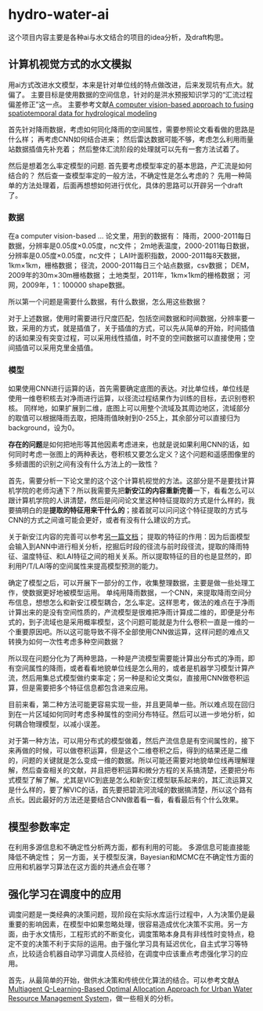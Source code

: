 # hydro-water-ai

这个项目内容主要是各种ai与水文结合的项目的idea分析，及draft构思。

## 计算机视觉方式的水文模拟

用ai方式改进水文模型，本来是针对单位线的特点做改进，后来发现坑有点大。就偏了。
主要目标是使用数据的空间信息，针对的是洪水预报知识学习的“汇流过程偏差修正”这一点。
主要参考文献[A computer vision-based approach to fusing spatiotemporal data for hydrological modeling](https://doi.org/10.1016/j.jhydrol.2018.09.064)

首先针对降雨数据，考虑如何同化降雨的空间属性，需要参照论文看看做的思路是什么样；
再考虑CNN如何结合进来；
然后雷达数据可能不够，考虑怎么利用雨量站数据插值先补充着；
然后整体汇流阶段的处理就可以先有一套方法试着了。

然后是想着怎么率定模型的问题.
首先要考虑模型率定的基本思路，产汇流是如何结合的？
然后查一查模型率定的一般方法，不确定性是怎么考虑的？
先用一种简单的方法处理着，后面再想想如何进行优化，具体的思路可以开辟另一个draft了。

### 数据

在a computer vision-based ... 论文里，用到的数据有：
降雨，2000-2011每日数据，分辨率是0.05度×0.05度，nc文件；
2m地表温度，2000-2011每日数据，分辨率是0.05度×0.05度，nc文件；
LAI叶面积指数，2000-2011每8天数据，1km×1km，栅格数据；
径流，2000-2011每日三个站点数据，csv数据；
DEM，2009年的30m×30m栅格数据；
土地类型，2011年，1km×1km的栅格数据；
河网，2009年，1：100000 shape数据。

所以第一个问题是需要什么数据，有什么数据，怎么用这些数据？

对于上述数据，使用时需要进行尺度匹配，包括空间数据和时间数据，分辨率要一致，采用的方式，就是插值了，关于插值的方式，可以先从简单的开始，时间插值的话如果没有突变过程，可以采用线性插值，时不变的空间数据可以直接使用；空间插值可以采用克里金插值。

### 模型

如果使用CNN进行运算的话，首先需要确定底图的表达。对比单位线，单位线是使用一维卷积核去对净雨进行运算，以径流过程结果作为训练的目标，去识别卷积核。
同样地，如果扩展到二维，底图上可以用整个流域及其周边地区，流域部分的取值可以根据降雨去取，把降雨值映射到0-255上，其余部分可以直接归为background，设为0。

**存在的问题**是如何把地形等其他因素考虑进来，也就是说如果利用CNN的话，如何同时考虑一张图上的两种表达，卷积核又要怎么定义？这个问题和遥感图像里的多频谱图的识别之间有没有什么方法上的一致性？

首先，需要分析一下论文里的这个这个计算机视觉的方法。这部分是不是要找计算机学院的老师沟通下？所以我需要先把**新安江的内容重新完善**一下，看看怎么可以跟计算机学院的人讲清楚，然后是问问论文里这种特征提取的方式是什么样的，我要搞明白的是**提取的特征用来干什么的**；接着就可以问问这个特征提取的方式与CNN的方式之间谁可能会更好，或者有没有什么建议的方式。

关于新安江内容的完善可以参考[另一篇文档](https://github.com/OuyangWenyu/hydro-model-xaj/wiki/%E6%A8%A1%E5%9E%8B%E6%A0%B8%E5%BF%83%E7%AE%97%E6%B3%95)；
提取的特征的作用：因为后面模型会输入到ANN中进行相关分析，挖掘后时段的径流与前时段径流，提取的降雨特征、温度特征、和LAI特征之间的相关关系。所以提取特征的目的也是显然的，即利用P/T/LAI等的空间属性来提高模型预测的能力。

确定了模型之后，可以开展下一部分的工作，收集整理数据，主要是做一些处理工作，使数据更好地被模型运用。
单纯用降雨数据，一个CNN，来提取降雨空间分布信息，想想怎么和新安江模型耦合，怎么率定。这样思考，做法的难点在于净雨计算出来的是没有空间性质的，产流模型是很难把净雨计算成二维的，即便是分布式的，到子流域也是采用概率模型，这个问题可能就是为什么卷积一直是一维的一个重要原因吧。所以这可能导致不得不全部使用CNN做运算，这样问题的难点又转换为如何一次性考虑多种空间数据？

所以现在问题分化为了两种思路，一种是产流模型需要能计算出分布式的净雨，即有空间属性的降雨，或者看看地貌单位线是怎么用的，或者是机器学习模型计算产流，然后用集总式模型做约束率定；另一种是和论文类似，直接用CNN做卷积运算，但是需要把多个特征信息都包含进来应用。

目前来看，第二种方法可能更容易实现一些，并且更简单一些。所以难点现在回归到在一片区域如何同时考虑多种属性的空间分布特征。然后可以进一步地分析，如何耦合物理模型，以减小误差。

对于第一种方法，可以用分布式的模型做着，然后产流信息是有空间属性的，接下来再做的时候，可以做卷积运算，但是这个二维卷积之后，得到的结果还是二维的，问题的关键就是怎么变成一维的数据。所以可能还需要对地貌单位线再理解理解，然后查查相关的文献，并且把卷积运算和微分方程的关系搞清楚，还要把分布式模型了解了解。尤其是VIC到底是怎么和新安江模型联系起来的，其汇流运算又是什么样的，要了解VIC的话，首先要把碧流河流域的数据搞清楚，所以这个路有点长。因此最好的方法还是要结合CNN做着看一看，看看最后有个什么效果。

## 模型参数率定

在利用多源信息和不确定性分析两方面，都有利用的可能。
多源信息可能直接能降低不确定性；
另一方面，关于模型反演，Bayesian和MCMC在不确定性方面的应用和机器学习算法在这方面的共通点会在哪？

## 强化学习在调度中的应用

调度问题是一类经典的决策问题，现阶段在实际水库运行过程中，人为决策仍是最重要的影响因素，在模型中如果忽略处理，很容易造成优化决策不实用。另一方面，由于水文情形，工程形式的不断变化，调度策略本身具有非线性时变特点，稳定不变的决策不利于实际的运用。由于强化学习具有延迟优化，自主式学习等特点，比较适合机器自动学习调度人员经验，在调度中应该重点考虑强化学习的应用。

首先，从最简单的开始，做供水决策和传统优化算法的结合。可以参考文献[A Multiagent Q-Learning-Based Optimal Allocation Approach for Urban Water Resource Management System](https://ieeexplore.ieee.org/document/6410370)，做一些相关的分析。
